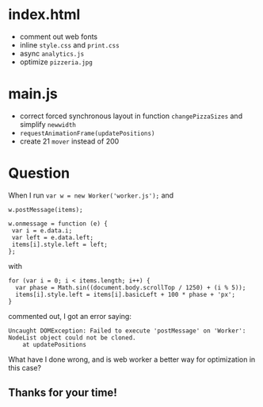# index.html

* comment out web fonts
* inline `style.css` and `print.css`
* async `analytics.js`
* optimize `pizzeria.jpg`

# main.js

* correct forced synchronous layout in function `changePizzaSizes` and
simplify `newwidth`
* `requestAnimationFrame(updatePositions)`
* create 21 `mover` instead of 200

# Question

When I run
`var w = new Worker('worker.js');`
and
```
w.postMessage(items);

w.onmessage = function (e) {
 var i = e.data.i;
 var left = e.data.left;
 items[i].style.left = left;
};
```
with
```
for (var i = 0; i < items.length; i++) {
  var phase = Math.sin((document.body.scrollTop / 1250) + (i % 5));
  items[i].style.left = items[i].basicLeft + 100 * phase + 'px';
}
```
commented out, I got an error saying:
```
Uncaught DOMException: Failed to execute 'postMessage' on 'Worker': NodeList object could not be cloned.
    at updatePositions
```
What have I done wrong, and is web worker a better way for optimization in this case?

## Thanks for your time!